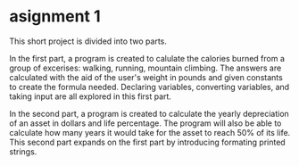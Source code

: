 # asignment 1
 
This short project is divided into two parts.

In the first part, a program is created to calulate the calories burned from a group of excerises: walking, running, mountain climbing. The answers are calculated with the aid of the user's weight in pounds and given constants to create the formula needed. Declaring variables, converting variables, and taking input are all explored in this first part.

In the second part, a program is created to calculate the yearly depreciation of an asset in dollars and life percentage. The program will also be able to calculate how many years it would take for the asset to reach 50% of its life. This second part expands on the first part by introducing formating printed strings. 
